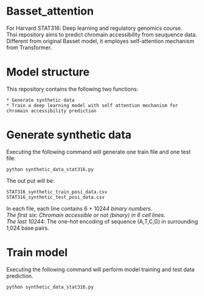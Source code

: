 # Basset_attention

For Harvard STAT316: Deep learning and regulatory genomics course.  
Thsi repository aims to predict chromain accessibility from seuquence data. Different from original Basset model, it employes self-attention mechanism from Transformer.

# Model structure


This repository contains the following two functions:
```
* Generate synthetic data
* Train a deep learning model with self attention mechanism for chromain accessibility prediction
```

# Generate synthetic data #
Executing the following command will generate one train file and one test file: 
```
python synthetic_data_stat316.py
```
The out put will be:
```
STAT316_synthetic_train_posi_data.csv  
STAT316_synthetic_test_posi_data.csv  
```
In each file, each line contains 6 + 1024*4 binary numbers.  
The first six: Chromain accessible or not (binary) in 6 cell lines.  
The last 1024*4: The one-hot encoding of sequence (A,T,C,G) in surrounding 1,024 base pairs.

# Train model #
Executing the following command will perform model training and test data prediction.
```
python synthetic_data_stat316.py
```
